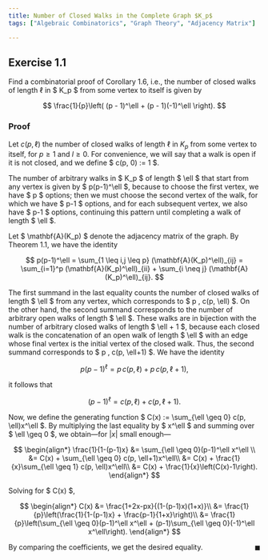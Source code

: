 ```yaml
---
title: Number of Closed Walks in the Complete Graph $K_p$
tags: ["Algebraic Combinatorics", "Graph Theory", "Adjacency Matrix"]

---
```


## Exercise 1.1
Find a combinatorial proof of Corollary 1.6, i.e., the number of closed walks of length $\ell$ in $ K_p $ from some vertex to itself is given by

$$
\frac{1}{p}\left( (p - 1)^\ell + (p - 1)(-1)^\ell \right).
$$

### Proof

Let $c(p, \ell)$ the number of closed walks of length $\ell$ in $K_p$ from some vertex to itself, for $p\geq 1$ and $l\geq0$. For convenience, we will say that a walk is open if it is not closed, and we define $ c(p, 0) := 1 $.

The number of arbitrary walks in $ K_p $ of length $ \ell $ that start from any vertex is given by $ p(p-1)^\ell $, because to choose the first vertex, we have $ p $ options; then we must choose the second vertex of the walk, for which we have $ p-1 $ options, and for each subsequent vertex, we also have $ p-1 $ options, continuing this pattern until completing a walk of length $ \ell $.

Let $ \mathbf{A}(K_p) $ denote the adjacency matrix of the graph. By Theorem 1.1, we have the identity

$$
p(p-1)^\ell = \sum_{1 \leq i,j \leq p} (\mathbf{A}(K_p)^\ell)_{ij} = \sum_{i=1}^p (\mathbf{A}(K_p)^\ell)_{ii} + \sum_{i \neq j} (\mathbf{A}(K_p)^\ell)_{ij}.
$$

The first summand in the last equality counts the number of closed walks of length $ \ell $ from any vertex, which corresponds to $ p \, c(p, \ell) $. On the other hand, the second summand corresponds to the number of arbitrary open walks of length $ \ell $. These walks are in bijection with the number of arbitrary closed walks of length $ \ell + 1 $, because each closed walk is the concatenation of an open walk of length $ \ell $ with an edge whose final vertex is the initial vertex of the closed walk. Thus, the second summand corresponds to $ p \, c(p, \ell+1) $. We have the identity 

$$
p(p-1)^\ell = p \, c(p, \ell) + p \, c(p, \ell+1),
$$

it follows that 

$$
(p-1)^\ell = c(p, \ell) + c(p, \ell+1).
$$

Now, we define the generating function $ C(x) := \sum_{\ell \geq 0} c(p, \ell)x^\ell $. By multiplying the last equality by $ x^\ell $ and summing over $ \ell \geq 0 $, we obtain—for $\lvert x\rvert$ small enough—

$$
\begin{align*}
    \frac{1}{1-(p-1)x}
    &= \sum_{\ell \geq 0}(p-1)^\ell x^\ell \\
    &= C(x) + \sum_{\ell \geq 0} c(p, \ell+1)x^\ell\\
    &= C(x) + \frac{1}{x}\sum_{\ell \geq 1} c(p, \ell)x^\ell\\
    &= C(x) + \frac{1}{x}\left(C(x)-1\right).
\end{align*}
$$

Solving for $ C(x) $,

$$
\begin{align*}
    C(x) 
    &= \frac{1+2x-px}{(1-(p-1)x)(1+x)}\\
    &= \frac{1}{p}\left(\frac{1}{1-(p-1)x} + \frac{p-1}{1+x}\right)\\
    &= \frac{1}{p}\left(\sum_{\ell \geq 0}(p-1)^\ell x^\ell + (p-1)\sum_{\ell \geq 0}(-1)^\ell x^\ell\right).
\end{align*}
$$

By comparing the coefficients, we get the desired equality. <span style="float: right;">$\blacksquare$</span>